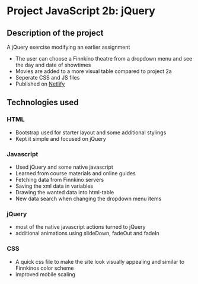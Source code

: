 # Project JavaScript 2b: jQuery

## Description of the project
A jQuery exercise modifying an earlier assignment
- The user can choose a Finnkino theatre from a dropdown menu and see the day and date of showtimes
- Movies are added to a more visual table compared to project 2a
- Seperate CSS and JS files
- Published on [Netlify](https://unrivaled-quokka-0a87c0.netlify.app/)

## Technologies used

### HTML
- Bootstrap used for starter layout and some additional stylings
- Kept it simple and focused on jQuery

### Javascript
- Used jQuery and some native javascript
- Learned from course materials and online guides
- Fetching data from Finnkino servers
- Saving the xml data in variables
- Drawing the wanted data into html-table
- New data search when changing the dropdown menu items

### jQuery
- most of the native javascript actions turned to jQuery
- additional animations using slideDown, fadeOut and fadeIn

### CSS
- A quick css file to make the site look visually appealing and similar to Finnkinos color scheme
- improved mobile scaling
